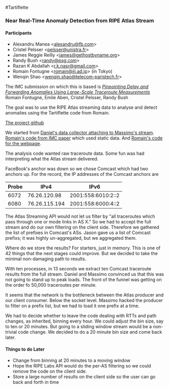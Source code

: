 #Tartiflette
### Near Real-Time Anomaly Detection from RIPE Atlas Stream

#### Participants
* Alexandru Manea \<alexandru@fb.com\>
* Cristel Pelsser \<pelsser@unistra.fr\>
* James Reggie Reilly \<james@gethostbyname.org\>
* Randy Bush \<randy@psg.com\>
* Razan K Abdallah \<r.k.nasr@gmail.com\>
* Romain Fontugne \<romain@iij.ad.jp\> (in Tokyo)
* Wenqin Shao \<wenqin.shao@telecom-paristech.fr\>

The IMC submission on which this is based is
[*Pinpointing Delay and Forwarding Anomalies Using Large-Scale Traceroute Measurements*](http://arxiv.org/abs/1605.04784)
Romain Fontugne, Emile Aben, Cristel Pelsser, Randy Bush

The goal was to use the RIPE Atlas streaming data to analyse and detect
anomalies using the Tartiflette code from Romain.

[The project github](https://github.com/4a616d6573205265696c6c79/tartiflette)

We started from [Daniel's data collector attaching to Massimo's
stream](https://github.com/dfkbg/Traceroute-Streaming).  [Romain's code
from IMC paper](https://github.com/romain-fontugne/ripeAtlasDetector)
which used static data.  And [Romain's code for the
webpage](https://github.com/romain-fontugne/django-ihr).

The analysis code wanted raw traceroute data.  Some fun was had
interpreting what the Atlas stream delivered.

FaceBook's anchor was down so we chose Comcast which had two anchors up.
For the record, the IP addresses of the Comcast anchors are

| Probe | IPv4          | IPv6               |
| ----- | ------------- | ------------------ |
| 6072  | 76.26.120.98  | 2001:558:6010:2::2 |
| 6080  | 76.26.115.194 | 2001:558:6000:4::2 |

The Atlas Streaming API would not let us filter by "all traceroutes
which pass through one or mode links in AS X."  So we had to accept the
full stream and do our own filtering on the client side.  Therefore we
gathered the list of prefixes in Comcast's ASs.  Jason gave us a list of
Comcast prefixs; it was highly un-aggregated, but we aggregated them.

Where do we store the results?  For starters, just in memory.  This is
one of 42 things that the next stages could improve.  But we decided to
take the minimal non-damaging path to results.

With ten processes, in 13 seconds we extract ten Comcast traceroute
results from the full stream.  Daniel and Massimo convinced us that this
was not going to stand up to peak loads.  The front of the funnel was
getting on the order fo 50,000 traceroutes per minute.

It seems that the network is the bottleneck between the Atlas producer
and our client consumer.  Below the socket level.  Massimo hacked the
producer to filter on a prefix list, but we had to load it one prefix at
a time.

We had to decide whether to leave the code dealing with RTTs and path
changes, as inherited, binning every hour.  We could adjust the bin
size, say to ten or 20 minutes.  But going to a sliding window stream
would be a non-trivial code change.  We decided to do a 20 minute bin
size and come back later.

#### Things to do Later
* Change from binning at 20 minutes to a moving window
* Hope the RIPE Labs API would do the per-AS filtering so we could
  remove the code on the client side.
* Store a large number of results on the client side so the user can
  go back and forth in time
